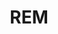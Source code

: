 ---
layout: home

title: REM
titleTemplate: Rclone Desktop App

hero:
  name: "REM"
  text: "Rclone Desktop App"
  tagline: REM is a desktop application based on Rclone. It allows you to browse, organize, and transfer files across your cloud storages effortlessly.
  actions:
    - theme: alt
      text: Windows
      link: https://release.liriliri.io/rem/REM-0.7.0-win-x64.exe
    - theme: alt
      text: macOS Apple silicon
      link: https://release.liriliri.io/rem/REM-0.7.0-mac-arm64.dmg 
    - theme: alt
      text: Linux
      link: https://release.liriliri.io/rem/REM-0.7.0-linux-x86_64.AppImage  
  image:
    src: /screenshot.png
    alt: screenshot

features:
  - icon:
      src: /rocket.svg
    title: Easy to Install
    details: Built-in Rclone, ready to use upon installation without any additional complicated operations.
  - icon:
      src: /tools.svg
    title: Feature-rich
    details: Supports upload, download, copy, paste, and other operations.
  - icon:
      src: /easy.svg
    title: Easy to Use
    details: Graphical user interface, one-click operations, no need to input any commands.
---
